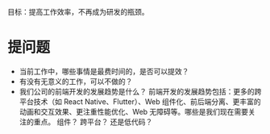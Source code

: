 目标：提高工作效率，不再成为研发的瓶颈。

# 提问题
- 当前工作中，哪些事情是最费时间的，是否可以提效？
- 有没有无意义的工作，可以不做的？
- 我们公司的前端开发的发展趋势是什么？
前端开发的发展趋势包括：更多的跨平台技术（如 React Native、Flutter）、Web 组件化、前后端分离、更丰富的动画和交互效果、更注重性能优化、Web 无障碍等。哪些是我们现在需要关注的重点。
	组件？ 跨平台？ 还是低代码？